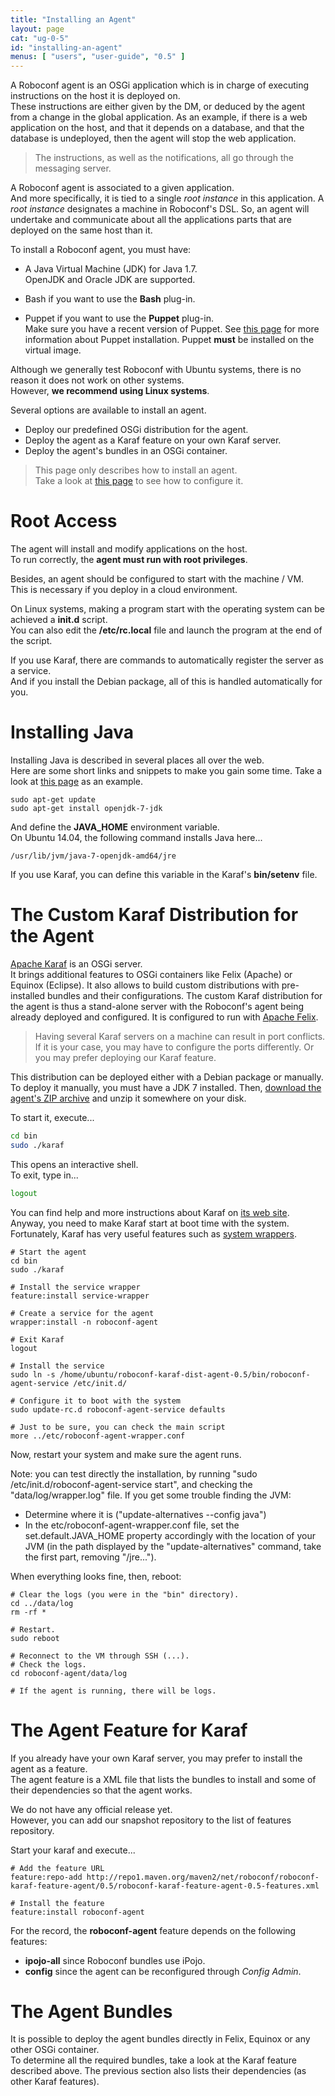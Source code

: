 ```yaml
---
title: "Installing an Agent"
layout: page
cat: "ug-0-5"
id: "installing-an-agent"
menus: [ "users", "user-guide", "0.5" ]
---
```


A Roboconf agent is an OSGi application which is in charge of executing instructions on the host it is deployed on.  
These instructions are either given by the DM, or deduced by the agent from a change in the global application.
As an example, if there is a web application on the host, and that it depends on a database, and that the database
is undeployed, then the agent will stop the web application.

> The instructions, as well as the notifications, all go through the messaging server.

A Roboconf agent is associated to a given application.  
And more specifically, it is tied to a single *root instance* in this application. A *root instance* designates a machine in Roboconf's DSL.
So, an agent will undertake and communicate about all the applications parts that are deployed on the same host than it.

To install a Roboconf agent, you must have:

* A Java Virtual Machine (JDK) for Java 1.7.  
OpenJDK and Oracle JDK are supported.

* Bash if you want to use the **Bash** plug-in.

* Puppet if you want to use the **Puppet** plug-in.  
Make sure you have a recent version of Puppet. See [this page](plugin-puppet.html)
for more information about Puppet installation. Puppet **must** be installed on the virtual image.

Although we generally test Roboconf with Ubuntu systems, there is no reason it does not work on other systems.  
However, **we recommend using Linux systems**.

Several options are available to install an agent.
 
* Deploy our predefined OSGi distribution for the agent.
* Deploy the agent as a Karaf feature on your own Karaf server.
* Deploy the agent's bundles in an OSGi container.

> This page only describes how to install an agent.  
> Take a look at [this page](configuring-an-agent.html) to see how to configure it.


# Root Access

The agent will install and modify applications on the host.  
To run correctly, the **agent must run with root privileges**.

Besides, an agent should be configured to start with the machine / VM.  
This is necessary if you deploy in a cloud environment.

On Linux systems, making a program start with the operating system can be achieved a **init.d** script.  
You can also edit the **/etc/rc.local** file and launch the program at the end of the script.

If you use Karaf, there are commands to automatically register the server as a service.  
And if you install the Debian package, all of this is handled automatically for you.


# Installing Java

Installing Java is described in several places all over the web.  
Here are some short links and snippets to make you gain some time.
Take a look at [this page](http://doc.ubuntu-fr.org/java) as an example.

```
sudo apt-get update
sudo apt-get install openjdk-7-jdk 
```

And define the **JAVA_HOME** environment variable.  
On Ubuntu 14.04, the following command installs Java here...

	/usr/lib/jvm/java-7-openjdk-amd64/jre

If you use Karaf, you can define this variable in the Karaf's **bin/setenv** file.


# The Custom Karaf Distribution for the Agent

[Apache Karaf](http://karaf.apache.org/) is an OSGi server.  
It brings additional features to OSGi containers like Felix (Apache) or Equinox (Eclipse). It also allows to build custom distributions
with pre-installed bundles and their configurations. The custom Karaf distribution for the agent is thus a stand-alone server with the
Roboconf's agent being already deployed and configured. It is configured to run with [Apache Felix](http://felix.apache.org/).

> Having several Karaf servers on a machine can result in port conflicts.
> If it is your case, you may have to configure the ports differently. 
> Or you may prefer deploying our Karaf feature.

This distribution can be deployed either with a Debian package or manually.  
To deploy it manually, you must have a JDK 7 installed. Then, [download the agent's ZIP archive](../download.html)
and unzip it somewhere on your disk. 

To start it, execute...

```bash
cd bin
sudo ./karaf
```

This opens an interactive shell.  
To exit, type in...

```bash
logout
```

You can find help and more instructions about Karaf on [its web site](http://karaf.apache.org/).  
Anyway, you need to make Karaf start at boot time with the system. Fortunately, Karaf has very useful
features such as [system wrappers](http://karaf.apache.org/manual/latest/users-guide/wrapper.html).

```properties
# Start the agent
cd bin
sudo ./karaf

# Install the service wrapper
feature:install service-wrapper

# Create a service for the agent
wrapper:install -n roboconf-agent

# Exit Karaf
logout

# Install the service
sudo ln -s /home/ubuntu/roboconf-karaf-dist-agent-0.5/bin/roboconf-agent-service /etc/init.d/

# Configure it to boot with the system
sudo update-rc.d roboconf-agent-service defaults

# Just to be sure, you can check the main script
more ../etc/roboconf-agent-wrapper.conf
```

Now, restart your system and make sure the agent runs.  

Note: you can test directly the installation, by running "sudo /etc/init.d/roboconf-agent-service start", and checking the "data/log/wrapper.log" file. If you get some trouble finding the JVM:
- Determine where it is ("update-alternatives --config java")
- In the etc/roboconf-agent-wrapper.conf file, set the set.default.JAVA_HOME property accordingly with the location of your JVM (in the path displayed by the "update-alternatives" command, take the first part, removing "/jre...").

When everything looks fine, then, reboot:

```properties
# Clear the logs (you were in the "bin" directory).
cd ../data/log
rm -rf *

# Restart.
sudo reboot

# Reconnect to the VM through SSH (...).
# Check the logs.
cd roboconf-agent/data/log

# If the agent is running, there will be logs.
```


# The Agent Feature for Karaf

If you already have your own Karaf server, you may prefer to install the agent as a feature.  
The agent feature is a XML file that lists the bundles to install and some of their dependencies so that the agent works.

We do not have any official release yet.  
However, you can add our snapshot repository to the list of features repository.

Start your karaf and execute...

```properties
# Add the feature URL
feature:repo-add http://repo1.maven.org/maven2/net/roboconf/roboconf-karaf-feature-agent/0.5/roboconf-karaf-feature-agent-0.5-features.xml

# Install the feature 
feature:install roboconf-agent
```

For the record, the **roboconf-agent** feature depends on the following features:

* **ipojo-all** since Roboconf bundles use iPojo.
* **config** since the agent can be reconfigured through *Config Admin*.


# The Agent Bundles

It is possible to deploy the agent bundles directly in Felix, Equinox or any other OSGi container.  
To determine all the required bundles, take a look at the Karaf feature described above. The previous section
also lists their dependencies (as other Karaf features).
